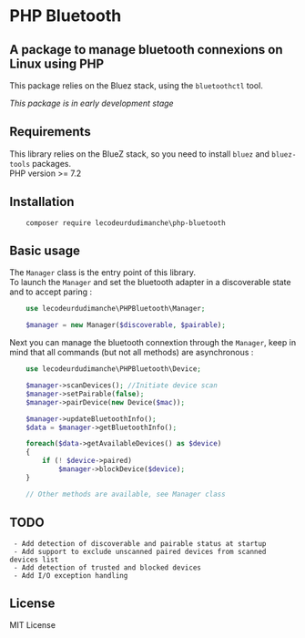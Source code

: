 # PHP Bluetooth
## A package to manage bluetooth connexions on Linux using PHP
This package relies on the Bluez stack, using the `bluetoothctl` tool.

*This package is in early development stage*

## Requirements

This library relies on the BlueZ stack, so you need to install `bluez` and `bluez-tools` packages. \
PHP version >= 7.2

## Installation

```
    composer require lecodeurdudimanche\php-bluetooth
```

## Basic usage

The `Manager` class is the entry point of this library. \
To launch the `Manager` and set the bluetooth adapter in a discoverable state and to accept paring :
```php
    use lecodeurdudimanche\PHPBluetooth\Manager;

    $manager = new Manager($discoverable, $pairable);
```

Next you can manage the bluetooth connextion through the `Manager`, keep in mind that all commands (but not all methods) are asynchronous :
```php
    use lecodeurdudimanche\PHPBluetooth\Device;

    $manager->scanDevices(); //Initiate device scan
    $manager->setPairable(false);
    $manager->pairDevice(new Device($mac));

    $manager->updateBluetoothInfo();
    $data = $manager->getBluetoothInfo();

    foreach($data->getAvailableDevices() as $device)
    {
        if (! $device->paired)
            $manager->blockDevice($device);
    }

    // Other methods are available, see Manager class
```

## TODO
     - Add detection of discoverable and pairable status at startup
     - Add support to exclude unscanned paired devices from scanned devices list
     - Add detection of trusted and blocked devices
     - Add I/O exception handling

## License
MIT License
